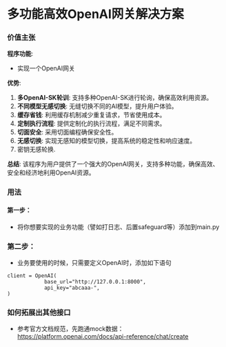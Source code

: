 # 多功能高效OpenAI网关解决方案
### 价值主张

**程序功能**:  
- 实现一个OpenAI网关

**优势**:
1. **多OpenAI-SK轮训**: 支持多种OpenAI-SK进行轮询，确保高效利用资源。
2. **不同模型无感切换**: 无缝切换不同的AI模型，提升用户体验。
3. **缓存省钱**: 利用缓存机制减少重复请求，节省使用成本。
4. **定制执行流程**: 提供定制化的执行流程，满足不同需求。
5. **切面安全**: 采用切面编程确保安全性。
6. **无感切换**: 实现无感知的模型切换，提高系统的稳定性和响应速度。
7. 密钥无感轮换.

**总结**: 
该程序为用户提供了一个强大的OpenAI网关，支持多种功能，确保高效、安全和经济地利用OpenAI资源。

### 用法
#### 第一步：
 - 将你想要实现的业务功能（譬如打日志、后置safeguard等）添加到main.py

### 第二步： 
 - 业务要使用的时候，只需要定义OpenAI时，添加如下语句
```
client = OpenAI(
            base_url="http://127.0.0.1:8000",
            api_key="abcaaa-",
)
```

### 如何拓展出其他接口
 - 参考官方文档规范，先跑通mock数据：https://platform.openai.com/docs/api-reference/chat/create
